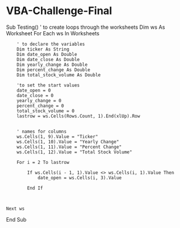 # VBA-Challenge-Final
Sub Testing()
    ' to create loops through the worksheets
    Dim ws As Worksheet
    For Each ws In Worksheets
    
        ' to declare the variables
        Dim ticker As String
        Dim date_open As Double
        Dim date_close As Double
        Dim yearly_change As Double
        Dim percent_change As Double
        Dim total_stock_volume As Double

        'to set the start values
        date_open = 0
        date_close = 0
        yearly_change = 0
        percent_change = 0
        total_stock_volume = 0
        lastrow = ws.Cells(Rows.Count, 1).End(xlUp).Row

        
        ' names for columns
        ws.Cells(1, 9).Value = "Ticker"
        ws.Cells(1, 10).Value = "Yearly Change"
        ws.Cells(1, 11).Value = "Percent Change"
        ws.Cells(1, 12).Value = "Total Stock Volume"
        
        For i = 2 To lastrow
        
            If ws.Cells(i - 1, 1).Value <> ws.Cells(i, 1).Value Then
                date_open = ws.Cells(i, 3).Value
                
            End If
        
        
        
    Next ws
        
    
    
    
End Sub
